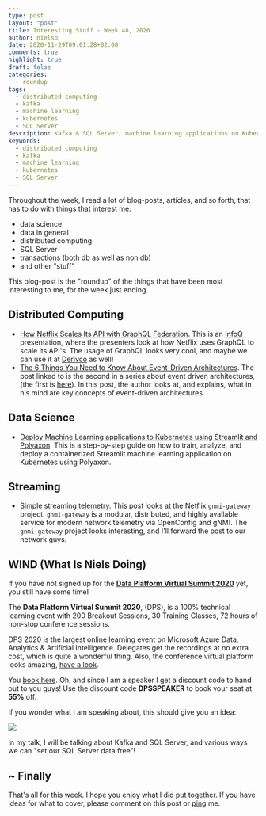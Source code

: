 ```yaml
---
type: post
layout: "post"
title: Interesting Stuff - Week 48, 2020
author: nielsb
date: 2020-11-29T09:01:28+02:00
comments: true
highlight: true
draft: false
categories:
  - roundup
tags:
  - distributed computing
  - kafka
  - machine learning
  - kubernetes
  - SQL Server
description: Kafka & SQL Server, machine learning applications on Kubernetes, Data Platform Summit 2020, and other interesting topics!
keywords:
  - distributed computing
  - kafka
  - machine learning
  - kubernetes
  - SQL Server   
---
```


Throughout the week, I read a lot of blog-posts, articles, and so forth, that has to do with things that interest me:

* data science
* data in general
* distributed computing
* SQL Server
* transactions (both db as well as non db)
* and other "stuff"

This blog-post is the "roundup" of the things that have been most interesting to me, for the week just ending.

<!--more-->

## Distributed Computing

* [How Netflix Scales Its API with GraphQL Federation][1]. This is an [InfoQ][iq] presentation, where the presenters look at how Netflix uses GraphQL to scale its API's. The usage of GraphQL looks very cool, and maybe we can use it at [Derivco](/derivco) as well!
* [The 6 Things You Need to Know About Event-Driven Architectures][2]. The post linked to is the second in a series about event driven architectures, (the first is [here][3]). In this post, the author looks at, and explains, what in his mind are key concepts of event-driven architectures. 

## Data Science

* [Deploy Machine Learning applications to Kubernetes using Streamlit and Polyaxon][4]. This is a step-by-step guide on how to train, analyze, and deploy a containerized Streamlit machine learning application on Kubernetes using Polyaxon.

## Streaming

* [Simple streaming telemetry][5]. This post looks at the Netflix `gnmi-gateway` project. `gnmi-gateway` is a modular, distributed, and highly available service for modern network telemetry via OpenConfig and gNMI. The `gnmi-gateway` project looks interesting, and I'll forward the post to our network guys.

## WIND (What Is Niels Doing)

If you have not signed up for the [**Data Platform Virtual Summit 2020**][10] yet, you still have some time! 

The **Data Platform Virtual Summit 2020**, (DPS), is a 100% technical learning event with 200 Breakout Sessions, 30 Training Classes, 72 hours of non-stop conference sessions. 

DPS 2020 is the largest online learning event on Microsoft Azure Data, Analytics & Artificial Intelligence. Delegates get the recordings at no extra cost, which is quite a wonderful thing. Also, the conference virtual platform looks amazing, [have a look][11].

You [book here][12]. Oh, and since I am a speaker I get a discount code to hand out to you guys! Use the discount code **DPSSPEAKER** to book your seat at **55%** off. 

If you wonder what I am speaking about, this should give you an idea:

![](/images/posts/Niels_Berglund.jpg)

In my talk, I will be talking about Kafka and SQL Server, and various ways we can "set our SQL Server data free"!

## ~ Finally

That's all for this week. I hope you enjoy what I did put together. If you have ideas for what to cover, please comment on this post or [ping][ma] me.

[ma]: mailto:niels.it.berglund@gmail.com
[mp]: https://blog.acolyer.org
[iq]: https://www.infoq.com/
[ew]: http://sqlonice.com/
[re]: http://blog.revolutionanalytics.com
[sqsk]: https://www.sqlskills.com
[mdaveyblog]: https://mdavey.wordpress.com/
[charlblog]: https://charlla.com/

[jovpop]: https://twitter.com/JovanPop_MSFT
[bobw]: https://twitter.com/bobwardms
[revod]: https://twitter.com/revodavid
[lonny]: https://twitter.com/sqL_handLe
[ewtw]: https://twitter.com/sqlOnIce
[buckw]: https://twitter.com/BuckWoodyMSFT
[mattw]: https://twitter.com/matthewwarren
[murba]: https://twitter.com/muratdemirbas
[daveda]: https://twitter.com/davidthecoder
[adcol]: https://twitter.com/adriancolyer
[jesrod]: https://twitter.com/jrdothoughts
[tomaz]: https://twitter.com/tomaz_tsql
[dataart]: https://twitter.com/dataartisans
[luis]: https://twitter.com/luis_de_sousa
[benstop]: https://twitter.com/benstopford
[conflu]: https://twitter.com/confluentinc
[tylert]: https://twitter.com/tyler_treat
[andrewng]: https://twitter.com/AndrewYNg
[lawr]: https://twitter.com/bytezn
[jue]: https://twitter.com/b0rk
[yan]: https://twitter.com/theburningmonk
[danny]: https://twitter.com/g9yuayon
[rmoff]: https://twitter.com/rmoff
[ryansw]: https://twitter.com/ryanswanstrom
[pabloc]: https://twitter.com/pabloc_ds
[mklep]: https://twitter.com/martinkl
[mdavey]: https://twitter.com/matt_davey
[jboner]: https://twitter.com/jboner
[joeduff]: https://twitter.com/funcOfJoe
[charl]: https://twitter.com/charllamprecht
[dbricks]: https://twitter.com/databricks
[adsit]: https://twitter.com/SitnikAdam
[vicky]: https://twitter.com/vickyharp
[dscentral]: https://twitter.com/DataScienceCtrl
[natemc]: https://twitter.com/natemcmaster
[ads]: https://twitter.com/azuredatastudio
[travw]: https://twitter.com/radtravis
[emilk]: https://twitter.com/IsTheArchitect


[1]: https://www.infoq.com/presentations/netflix-api-graphql-federation/
[2]: https://medium.com/swlh/the-6-things-you-need-to-know-about-event-driven-architectures-38e11fdcb5a
[3]: https://medium.com/swlh/the-engineers-guide-to-event-driven-architectures-benefits-and-challenges-3e96ded8568b
[4]: https://towardsdatascience.com/deploy-machine-learning-applications-to-kubernetes-using-streamlit-and-polyaxon-49bf4b963515
[5]: https://netflixtechblog.com/simple-streaming-telemetry-27447416e68f
[10]: https://dataplatformgeeks.com/dps2020/
[11]: https://www.linkedin.com/posts/amitbansal2010_dps2020-sqlserver-powerbi-activity-6728885748755374080-a8QL/
[12]: https://dataplatformgeeks.com/dps2020/booking/
